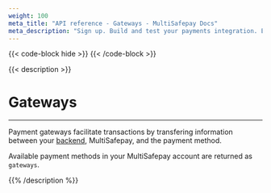 ```yaml
---
weight: 100
meta_title: "API reference - Gateways - MultiSafepay Docs"
meta_description: "Sign up. Build and test your payments integration. Explore our products and services. Use our API reference, SDKs, and wrappers. Get support."
---
```

{{< code-block hide >}}
{{< /code-block >}}

{{< description >}}
# Gateways
<hr class="separator">

Payment gateways facilitate transactions by transfering information between your [backend](/getting-started/glossary/#backend), MultiSafepay, and the payment method.

Available payment methods in your MultiSafepay account are returned as `gateways`.

{{% /description %}}